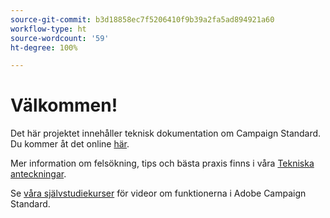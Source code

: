 ```yaml
---
source-git-commit: b3d18858ec7f5206410f9b39a2fa5ad894921a60
workflow-type: ht
source-wordcount: '59'
ht-degree: 100%

---
```

# Välkommen!

Det här projektet innehåller teknisk dokumentation om Campaign Standard. Du kommer åt det online [här](https://experienceleague.adobe.com/docs/campaign-standard/using/campaign-standard-home.html?lang=sv).

Mer information om felsökning, tips och bästa praxis finns i våra [Tekniska anteckningar](https://helpx.adobe.com/se/campaign/kb/acs-article-list.html).

Se [våra självstudiekurser](https://experienceleague.adobe.com/docs/campaign-learn/campaign-standard-tutorials/overview.html?lang=sv) för videor om funktionerna i Adobe Campaign Standard.
